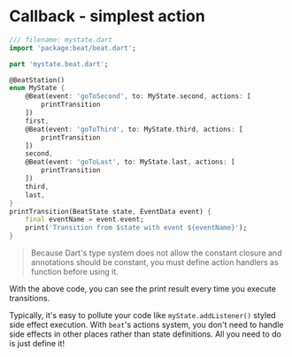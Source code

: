 # Callback - simplest action

```dart
/// filename: mystate.dart
import 'package:beat/beat.dart';

part 'mystate.beat.dart';

@BeatStation()
enum MyState {
    @Beat(event: 'goToSecond', to: MyState.second, actions: [
        printTransition
    ])
    first, 
    @Beat(event: 'goToThird', to: MyState.third, actions: [
        printTransition
    ])
    second,
    @Beat(event: 'goToLast', to: MyState.last, actions: [
        printTransition
    ])
    third,
    last,
}
printTransition(BeatState state, EventData event) {
    final eventName = event.event;
    print('Transition from $state with event ${eventName}');
}
```

> Because Dart's type system does not allow the constant closure and annotations should be constant, you must define action handlers as function before using it.&#x20;

With the above code, you can see the print result every time you execute transitions.&#x20;

Typically, it's easy to pollute your code like `myState.addListener()` styled side effect execution. With `beat`'s actions system, you don't need to handle side effects in other places rather than state definitions. All you need to do is just define it!

